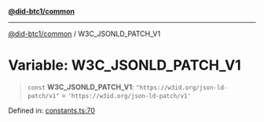 [**@did-btc1/common**](../README.md)

***

[@did-btc1/common](../globals.md) / W3C\_JSONLD\_PATCH\_V1

# Variable: W3C\_JSONLD\_PATCH\_V1

> `const` **W3C\_JSONLD\_PATCH\_V1**: `"https://w3id.org/json-ld-patch/v1"` = `'https://w3id.org/json-ld-patch/v1'`

Defined in: [constants.ts:70](https://github.com/dcdpr/did-btc1-js/blob/4ab6f9915d95beed9bc633644c9db1539395f512/packages/common/src/constants.ts#L70)
